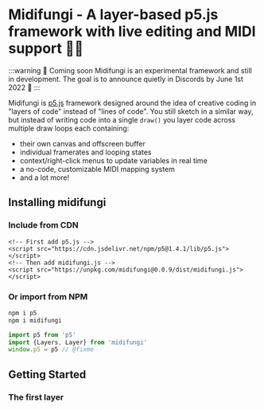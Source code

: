 # Midifungi - A layer-based p5.js framework with live editing and MIDI support 🎹🍄

:::warning 📅 Coming soon
Midifungi is an experimental framework and still in development. The goal is to announce quietly in Discords by June 1st 2022 🌈
:::

<!-- <Midifungi :layers="['@midifungi/001/lilies', '@midifungi/001/ripples']" height=600 /> -->
<Midifungi id="sketch-002" :layers="['@midifungi/002/starfield', '@midifungi/002/glass', '@midifungi/002/watercanvas', '@midifungi/002/glass-filter', '@midifungi/002/lead']" />

Midifungi is [p5.js](https://p5js.org/reference/) framework designed around the idea of creative coding in "layers of code" instead of "lines of code". You still sketch in a similar way, but instead of writing code into a single `draw()` you layer code across multiple draw loops each containing:
- their own canvas and offscreen buffer
- individual framerates and looping states
- context/right-click menus to update variables in real time
- a no-code, customizable MIDI mapping system
- and a lot more!

## Installing midifungi

### Include from CDN
```html:no-v-pre
<!-- First add p5.js -->
<script src="https://cdn.jsdelivr.net/npm/p5@1.4.1/lib/p5.js"></script>
<!-- Then add midifungi.js -->
<script src="https://unpkg.com/midifungi@0.0.9/dist/midifungi.js"></script>
```

### Or import from NPM
```bash
npm i p5
npm i midifungi
```
```js
import p5 from 'p5'
import {Layers, Layer} from 'midifungi'
window.p5 = p5 // @fixme
```

## Getting Started

### The first layer

<!-- :::tip By the way, you can still do things the old way!
In fact, you can add it to existing sketches just for the [MIDI mapping system](/midi) with zero modifcation to your existing code...but here we'll explore new ways to sketch 🧑‍🎨
::: -->

<!-- 
<div style="height: 300px">
  <example001 />
</div>

@[code{2-28}](./.vuepress/components/example/001-simple-layer/bg.js)

### Stacking layers

<div style="height: 400px">
  <example001x2 />
</div> -->